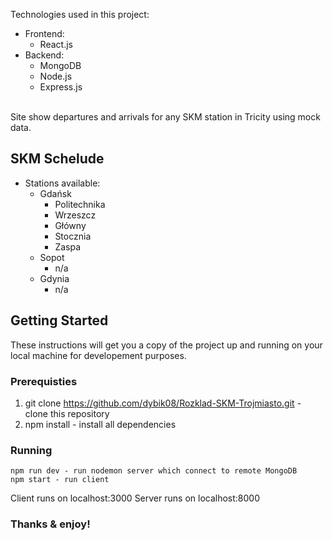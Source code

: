 Technologies used in this project:
- Frontend:
  - React.js
- Backend:
  - MongoDB
  - Node.js
  - Express.js   

<br>Site show departures and arrivals for any SKM station in Tricity using mock data.

## SKM Schelude

- Stations available:
  - Gdańsk
    - Politechnika
    - Wrzeszcz
    - Główny
    - Stocznia
    - Zaspa
  - Sopot
    - n/a
  - Gdynia
    - n/a

## Getting Started

These instructions will get you a copy of the project up and running on your local machine for developement purposes.

### Prerequisties

1. git clone https://github.com/dybik08/Rozklad-SKM-Trojmiasto.git - clone this repository
2. npm install - install all dependencies
### Running


```
npm run dev - run nodemon server which connect to remote MongoDB
npm start - run client
```

Client runs on localhost:3000
Server runs on localhost:8000

### Thanks & enjoy!